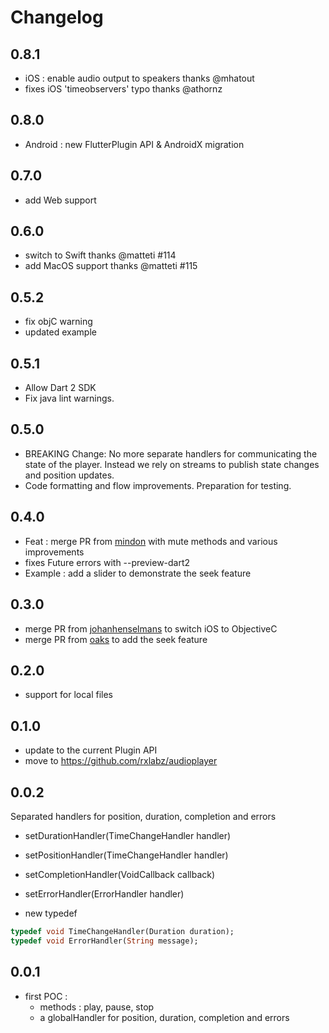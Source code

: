 # Changelog

## 0.8.1
- iOS : enable audio output to speakers thanks @mhatout
- fixes iOS 'timeobservers' typo thanks @athornz

## 0.8.0
- Android : new FlutterPlugin API & AndroidX migration

## 0.7.0
- add Web support

## 0.6.0
- switch to Swift thanks @matteti #114
- add MacOS support thanks @matteti #115

## 0.5.2
- fix objC warning
- updated example

## 0.5.1
- Allow Dart 2 SDK
- Fix java lint warnings.

## 0.5.0
- BREAKING Change: No more separate handlers for communicating the state of the player. Instead we rely on streams to publish state changes and position updates.
- Code formatting and flow improvements. Preparation for testing.

## 0.4.0

- Feat : merge PR from [mindon](https://github.com/mindon) with mute methods and various improvements
- fixes Future<int> errors with --preview-dart2
- Example : add a slider to demonstrate the seek feature

## 0.3.0

- merge PR from [johanhenselmans](https://github.com/johanhenselmans) to switch iOS to ObjectiveC
- merge PR from [oaks](https://github.com/oakes) to add the seek feature

## 0.2.0

- support for local files

## 0.1.0

- update to the current Plugin API
- move to https://github.com/rxlabz/audioplayer

## 0.0.2

Separated handlers for position, duration, completion and errors

- setDurationHandler(TimeChangeHandler handler)
- setPositionHandler(TimeChangeHandler handler)
- setCompletionHandler(VoidCallback callback)
- setErrorHandler(ErrorHandler handler)

- new typedef
```dart
typedef void TimeChangeHandler(Duration duration);
typedef void ErrorHandler(String message);
```

## 0.0.1

- first POC :
  - methods : play, pause, stop
  - a globalHandler for position, duration, completion and errors
